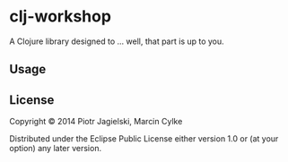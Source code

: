 # clj-workshop

A Clojure library designed to ... well, that part is up to you.

## Usage



## License

Copyright © 2014 Piotr Jagielski, Marcin Cylke

Distributed under the Eclipse Public License either version 1.0 or (at
your option) any later version.
